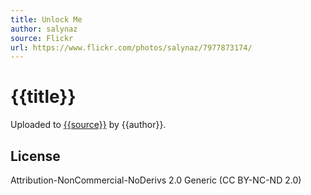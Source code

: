 ```yaml
---
title: Unlock Me
author: salynaz
source: Flickr
url: https://www.flickr.com/photos/salynaz/7977873174/
---
```

 
# {{title}}

Uploaded to [{{source}}]({{url}}) by {{author}}.

## License
Attribution-NonCommercial-NoDerivs 2.0 Generic (CC BY-NC-ND 2.0) 

